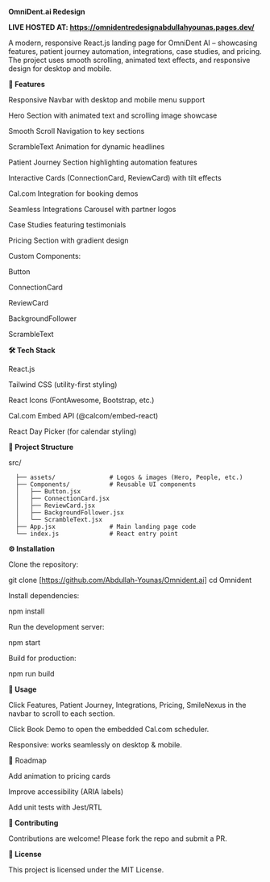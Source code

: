 **OmniDent.ai Redesign**

**LIVE HOSTED AT: https://omnidentredesignabdullahyounas.pages.dev/**

A modern, responsive React.js landing page for OmniDent AI – showcasing features, patient journey automation, integrations, case studies, and pricing. The project uses smooth scrolling, animated text effects, and responsive design for desktop and mobile.


**🚀 Features**

Responsive Navbar with desktop and mobile menu support

Hero Section with animated text and scrolling image showcase

Smooth Scroll Navigation to key sections

ScrambleText Animation for dynamic headlines

Patient Journey Section highlighting automation features

Interactive Cards (ConnectionCard, ReviewCard) with tilt effects

Cal.com Integration for booking demos

Seamless Integrations Carousel with partner logos

Case Studies featuring testimonials

Pricing Section with gradient design

Custom Components:

Button

ConnectionCard

ReviewCard

BackgroundFollower

ScrambleText


**🛠️ Tech Stack**

React.js

Tailwind CSS (utility-first styling)

React Icons (FontAwesome, Bootstrap, etc.)

Cal.com Embed API (@calcom/embed-react)

React Day Picker (for calendar styling)


**📂 Project Structure**

src/

      ├── assets/               # Logos & images (Hero, People, etc.)
      ├── Components/           # Reusable UI components
      │   ├── Button.jsx
      │   ├── ConnectionCard.jsx      
      │   ├── ReviewCard.jsx      
      │   ├── BackgroundFollower.jsx      
      │   └── ScrambleText.jsx      
      ├── App.jsx               # Main landing page code      
      └── index.js              # React entry point



**⚙️ Installation**

Clone the repository:

git clone [https://github.com/Abdullah-Younas/Omnident.ai]
cd Omnident


Install dependencies:

npm install


Run the development server:

npm start


Build for production:

npm run build


**🎯 Usage**

Click Features, Patient Journey, Integrations, Pricing, SmileNexus in the navbar to scroll to each section.

Click Book Demo to open the embedded Cal.com scheduler.

Responsive: works seamlessly on desktop & mobile.



📌 Roadmap

 Add animation to pricing cards

 Improve accessibility (ARIA labels)

 Add unit tests with Jest/RTL
 

**🤝 Contributing**

Contributions are welcome! Please fork the repo and submit a PR.


**📄 License**

This project is licensed under the MIT License.
